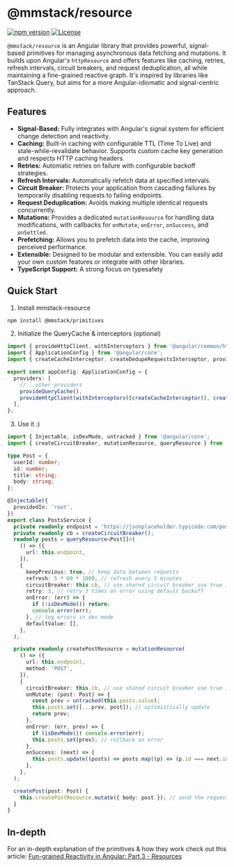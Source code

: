 # @mmstack/resource

[![npm version](https://badge.fury.io/js/%40mmstack%2Fresource.svg)](https://www.npmjs.com/package/@mmstack/resource)
[![License](https://img.shields.io/badge/license-MIT-blue.svg)](LICENSE)

`@mmstack/resource` is an Angular library that provides powerful, signal-based primitives for managing asynchronous data fetching and mutations. It builds upon Angular's `httpResource` and offers features like caching, retries, refresh intervals, circuit breakers, and request deduplication, all while maintaining a fine-grained reactive graph. It's inspired by libraries like TanStack Query, but aims for a more Angular-idiomatic and signal-centric approach.

## Features

- **Signal-Based:** Fully integrates with Angular's signal system for efficient change detection and reactivity.
- **Caching:** Built-in caching with configurable TTL (Time To Live) and stale-while-revalidate behavior. Supports custom cache key generation and respects HTTP caching headers.
- **Retries:** Automatic retries on failure with configurable backoff strategies.
- **Refresh Intervals:** Automatically refetch data at specified intervals.
- **Circuit Breaker:** Protects your application from cascading failures by temporarily disabling requests to failing endpoints.
- **Request Deduplication:** Avoids making multiple identical requests concurrently.
- **Mutations:** Provides a dedicated `mutationResource` for handling data modifications, with callbacks for `onMutate`, `onError`, `onSuccess`, and `onSettled`.
- **Prefetching:** Allows you to prefetch data into the cache, improving perceived performance.
- **Extensible:** Designed to be modular and extensible. You can easily add your own custom features or integrate with other libraries.
- **TypeScript Support:** A strong focus on typesafety

## Quick Start

1. Install mmstack-resource

```bash
npm install @mmstack/primitives
```

2. Initialize the QueryCache & interceptors (optional)

```typescript
import { provideHttpClient, withInterceptors } from '@angular/common/http';
import { ApplicationConfig } from '@angular/core';
import { createCacheInterceptor, createDedupeRequestsInterceptor, provideQueryCache } from '@mmstack/resource';

export const appConfig: ApplicationConfig = {
  providers: [
    // ..other providers
    provideQueryCache(),
    provideHttpClient(withInterceptors([createCacheInterceptor(), createDedupeRequestsInterceptor()])),
  ],
};
```

3. Use it :)

```typescript
import { Injectable, isDevMode, untracked } from '@angular/core';
import { createCircuitBreaker, mutationResource, queryResource } from '@mmstack/resource';

type Post = {
  userId: number;
  id: number;
  title: string;
  body: string;
};

@Injectable({
  providedIn: 'root',
})
export class PostsService {
  private readonly endpoint = 'https://jsonplaceholder.typicode.com/posts';
  private readonly cb = createCircuitBreaker();
  readonly posts = queryResource<Post[]>(
    () => ({
      url: this.endpoint,
    }),
    {
      keepPrevious: true, // keep data between requests
      refresh: 5 * 60 * 1000, // refresh every 5 minutes
      circuitBreaker: this.cb, // use shared circuit breaker use true if not sharing
      retry: 3, // retry 3 times on error using default backoff
      onError: (err) => {
        if (!isDevMode()) return;
        console.error(err);
      }, // log errors in dev mode
      defaultValue: [],
    },
  );

  private readonly createPostResource = mutationResource(
    () => ({
      url: this.endpoint,
      method: 'POST',
    }),
    {
      circuitBreaker: this.cb, // use shared circuit breaker use true if not sharing
      onMutate: (post: Post) => {
        const prev = untracked(this.posts.value);
        this.posts.set([...prev, post]); // optimistically update
        return prev;
      },
      onError: (err, prev) => {
        if (isDevMode()) console.error(err);
        this.posts.set(prev); // rollback on error
      },
      onSuccess: (next) => {
        this.posts.update((posts) => posts.map((p) => (p.id === next.id ? next : p))); // replace with value from server
      },
    },
  );

  createPost(post: Post) {
    this.createPostResource.mutate({ body: post }); // send the request
  }
}
```

## In-depth

For an in-depth explanation of the primitives & how they work check out this article: [Fun-grained Reactivity in Angular: Part 3 - Resources](https://dev.to/mihamulec/fun-grained-reactivity-in-angular-part-3-client-side-http-57g4)
